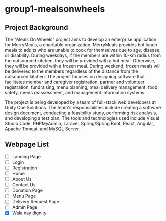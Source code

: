 # group1-mealsonwheels

## Project Background
The "Meals On Wheels" project aims to develop an enterprise application for MerryMeals, a charitable organization. MerryMeals provides hot lunch meals to adults who are unable to cook for themselves due to age, disease, or disability. During weekdays, if the members are within 10-km radius from the outsourced kitchen, they will be provided with a hot meal. Otherwise, they will be provided with a frozen meal. During weekend, frozen meals will be delivered to the members regardless of the distance from the outsourced kitchen. The project focuses on designing software that facilitates member and caregiver registration, partner and volunteer registration, fundraising, menu planning, meal delivery management, food safety, needs reassessment, and management information systems.

The project is being developed by a team of full-stack web developers at Unity One Solutions. The team's responsibilities include creating a software design document, conducting a feasibility study, performing risk analysis, and developing a test plan. The tools and technologies used include Visual Studio Code, PHPMyAdmin, Laravel, Spring/Spring Boot, React, Angular, Apache Tomcat, and MySQL Server.

## Webpage List
- [ ] Landing Page
- [ ] Login
- [ ] Registration
- [ ] Home
- [ ] About Us
- [ ] Contact Us
- [ ] Donation Page
- [ ] Menu Page
- [ ] Delivery Request Page
- [ ] Admin Page
- [x] Wala nay dignity
